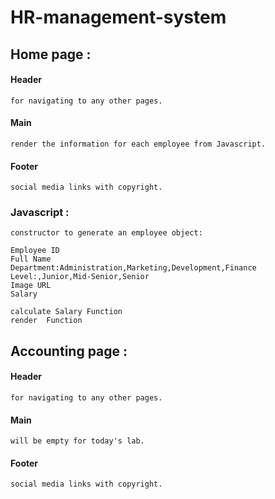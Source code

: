 # HR-management-system

## Home page : 
#### Header
    for navigating to any other pages.
#### Main    
    render the information for each employee from Javascript.
#### Footer
    social media links with copyright.

### Javascript :

    constructor to generate an employee object:

    Employee ID
    Full Name
    Department:Administration,Marketing,Development,Finance
    Level:,Junior,Mid-Senior,Senior
    Image URL
    Salary

    calculate Salary Function
    render  Function

## Accounting page :
#### Header
    for navigating to any other pages.
#### Main    
    will be empty for today's lab.
#### Footer
    social media links with copyright.
